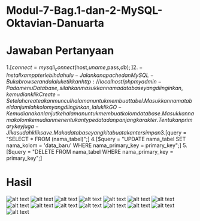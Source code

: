 # Modul-7-Bag.1-dan-2-MySQL-Oktavian-Danuarta
<h1>Jawaban Pertanyaan</h1>

1.[$connect = mysqli_connect($host,$uname,$pass,$db);]
2.-Install xampp terlebih dahulu
  -Jalankan apache dan MySQL
  -Buka browser anda lalu ketikkan http://localhost/phpmyadmin
  -Pada menu Database, silahkan masukkan nama database yang diinginkan, kemudian klik Create
  -Setelah create akan muncul halaman untuk membuat tabel.Masukkan nama tabel dan jumlah kolom yang diinginkan, lalu klik GO
  -Kemudian akan lanjut ke halaman untuk membuat kolom database.Masukkan nama kolom kemudian menentukan type data dan panjang karakter.Tentukan primary key juga
  -Jika sudah klik save.Maka database yang kita buat akan tersimpan
3.[$query = "SELECT * FROM (nama_tabel)";]
4.[$query = "UPDATE nama_tabel SET nama_kolom = 'data_baru' WHERE nama_primary_key = primary_key";]
5.[$query = "DELETE FROM nama_tabel WHERE nama_primary_key = primary_key";]

<h1>Hasil</h1>

![alt text](https://github.com/Danuoke/Modul-7-Bag.1-dan-2-MySQL-Oktavian-Danuarta/blob/master/Hasil/Screenshot%20(126).png)
![alt text](https://github.com/Danuoke/Modul-7-Bag.1-dan-2-MySQL-Oktavian-Danuarta/blob/master/Hasil/Screenshot%20(127).png)
![alt text](https://github.com/Danuoke/Modul-7-Bag.1-dan-2-MySQL-Oktavian-Danuarta/blob/master/Hasil/Screenshot%20(128).png)
![alt text](https://github.com/Danuoke/Modul-7-Bag.1-dan-2-MySQL-Oktavian-Danuarta/blob/master/Hasil/Screenshot%20(129).png)
![alt text](https://github.com/Danuoke/Modul-7-Bag.1-dan-2-MySQL-Oktavian-Danuarta/blob/master/Hasil/Screenshot%20(130).png)
![alt text](https://github.com/Danuoke/Modul-7-Bag.1-dan-2-MySQL-Oktavian-Danuarta/blob/master/Hasil/Screenshot%20(131).png)
![alt text](https://github.com/Danuoke/Modul-7-Bag.1-dan-2-MySQL-Oktavian-Danuarta/blob/master/Hasil/Screenshot%20(132).png)
![alt text](https://github.com/Danuoke/Modul-7-Bag.1-dan-2-MySQL-Oktavian-Danuarta/blob/master/Hasil/Screenshot%20(133).png)
![alt text](https://github.com/Danuoke/Modul-7-Bag.1-dan-2-MySQL-Oktavian-Danuarta/blob/master/Hasil/Screenshot%20(134).png)
![alt text](https://github.com/Danuoke/Modul-7-Bag.1-dan-2-MySQL-Oktavian-Danuarta/blob/master/Hasil/Screenshot%20(135).png)
![alt text](https://github.com/Danuoke/Modul-7-Bag.1-dan-2-MySQL-Oktavian-Danuarta/blob/master/Hasil/Screenshot%20(136).png)
![alt text](https://github.com/Danuoke/Modul-7-Bag.1-dan-2-MySQL-Oktavian-Danuarta/blob/master/Hasil/Screenshot%20(137).png)
![alt text](https://github.com/Danuoke/Modul-7-Bag.1-dan-2-MySQL-Oktavian-Danuarta/blob/master/Hasil/Screenshot%20(138).png)
![alt text](https://github.com/Danuoke/Modul-7-Bag.1-dan-2-MySQL-Oktavian-Danuarta/blob/master/Hasil/Screenshot%20(139).png)
![alt text](https://github.com/Danuoke/Modul-7-Bag.1-dan-2-MySQL-Oktavian-Danuarta/blob/master/Hasil/Screenshot%20(140).png)
